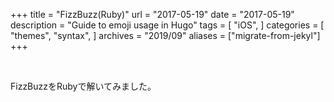 +++
title = "FizzBuzz(Ruby)"
url = "2017-05-19"
date = "2017-05-19"
description = "Guide to emoji usage in Hugo"
tags = [
    "iOS",
]
categories = [
    "themes",
    "syntax",
]
archives = "2019/09"
aliases = ["migrate-from-jekyl"]
+++

<br>

FizzBuzzをRubyで解いてみました。

<script src="https://gist.github.com/O-Junpei/08ecaa1c16ccb1c67603755e2d973dc9.js"></script>
